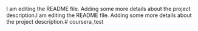 I am editing the README file. Adding some more details about the project description.I am editing the README file. Adding some more details about the project description.# coursera_test

